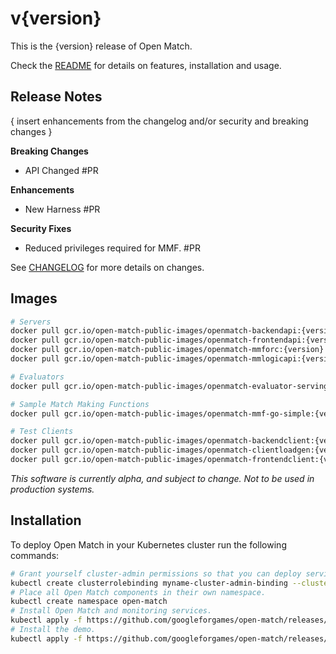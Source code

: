 # v{version}

This is the {version} release of Open Match.

Check the [README](https://github.com/googleforgames/open-match/tree/release-{version}) for details on features, installation and usage.

Release Notes
-------------

{ insert enhancements from the changelog and/or security and breaking changes }

**Breaking Changes**
 * API Changed #PR

**Enhancements**
 * New Harness #PR

**Security Fixes**
 * Reduced privileges required for MMF. #PR

See [CHANGELOG](https://github.com/googleforgames/open-match/blob/release-{version}/CHANGELOG.md) for more details on changes.

Images
------

```bash
# Servers
docker pull gcr.io/open-match-public-images/openmatch-backendapi:{version}
docker pull gcr.io/open-match-public-images/openmatch-frontendapi:{version}
docker pull gcr.io/open-match-public-images/openmatch-mmforc:{version}
docker pull gcr.io/open-match-public-images/openmatch-mmlogicapi:{version}

# Evaluators
docker pull gcr.io/open-match-public-images/openmatch-evaluator-serving:{version}

# Sample Match Making Functions
docker pull gcr.io/open-match-public-images/openmatch-mmf-go-simple:{version}

# Test Clients
docker pull gcr.io/open-match-public-images/openmatch-backendclient:{version}
docker pull gcr.io/open-match-public-images/openmatch-clientloadgen:{version}
docker pull gcr.io/open-match-public-images/openmatch-frontendclient:{version}
```

_This software is currently alpha, and subject to change. Not to be used in production systems._

Installation
------------

To deploy Open Match in your Kubernetes cluster run the following commands:

```bash
# Grant yourself cluster-admin permissions so that you can deploy service accounts.
kubectl create clusterrolebinding myname-cluster-admin-binding --clusterrole=cluster-admin --user=$(YOUR_KUBERNETES_USER_NAME)
# Place all Open Match components in their own namespace.
kubectl create namespace open-match
# Install Open Match and monitoring services.
kubectl apply -f https://github.com/googleforgames/open-match/releases/download/v{version}/install.yaml --namespace open-match
# Install the demo.
kubectl apply -f https://github.com/googleforgames/open-match/releases/download/v{version}/install-demo.yaml --namespace open-match
```
